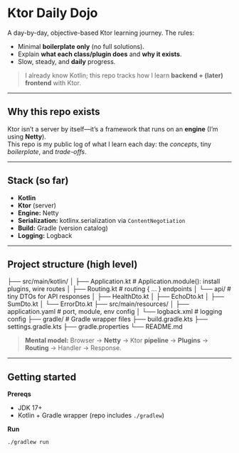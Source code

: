 # Ktor Daily Dojo

A day-by-day, objective-based Ktor learning journey. The rules:
- Minimal **boilerplate only** (no full solutions).
- Explain **what each class/plugin does** and **why it exists**.
- Slow, steady, and **daily** progress.

> I already know Kotlin; this repo tracks how I learn **backend + (later) frontend** with Ktor.

---

## Why this repo exists
Ktor isn’t a server by itself—it’s a framework that runs on an **engine** (I’m using **Netty**).  
This repo is my public log of what I learn each day: the *concepts*, tiny *boilerplate*, and *trade-offs*.

---

## Stack (so far)
- **Kotlin**
- **Ktor** (server)
- **Engine:** Netty
- **Serialization:** kotlinx.serialization via `ContentNegotiation`
- **Build:** Gradle (version catalog)
- **Logging:** Logback

---

## Project structure (high level)
├── src/main/kotlin/
│ ├── Application.kt # Application.module(): install plugins, wire routes
│ ├── Routing.kt # routing { ... } endpoints
│ └── api/ # tiny DTOs for API responses
│ ├── HealthDto.kt
│ ├── EchoDto.kt
│ ├── SumDto.kt
│ └── ErrorDto.kt
├── src/main/resources/
│ ├── application.yaml # port, module, env config
│ └── logback.xml # logging config
├── gradle/ # Gradle wrapper files
├── build.gradle.kts
├── settings.gradle.kts
├── gradle.properties
└── README.md


> **Mental model:** Browser → **Netty** → Ktor **pipeline** → **Plugins** → **Routing** → Handler → Response.

---

## Getting started

**Prereqs**
- JDK 17+
- Kotlin + Gradle wrapper (repo includes `./gradlew`)

**Run**
```bash
./gradlew run

